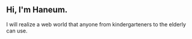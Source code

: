 ## Hi, I'm Haneum.
I will realize a web world that anyone from kindergarteners to the elderly can use.

<!--### Check out my projects-->

